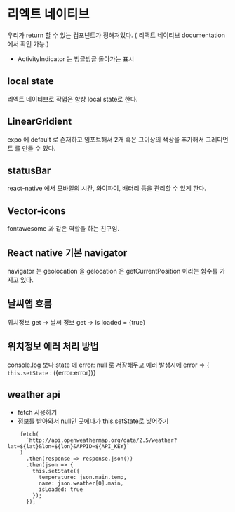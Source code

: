 # 리엑트 네이티브
우리가 return 할 수 있는 컴포넌트가 정해져있다. ( 리액트 네이티브 documentation 에서 확인 가능.)
- ActivityIndicator 는 빙글빙글 돌아가는 표시

## local state
리엑트 네이티브로 작업은 항상 local state로 한다.

## LinearGridient
expo 에 default 로 존재하고 임포트해서 2개 혹은 그이상의 색상을 추가해서 그레디언트 를 만들 수 있다.

## statusBar
react-native 에서 모바일의 시간, 와이파이, 배터리 등을 관리할 수 있게 한다.

## Vector-icons
fontawesome 과 같은 역할을 하는 친구임.

## React native 기본 navigator
navigator 는 geolocation 을 gelocation 은 getCurrentPosition 이라는 함수를 가지고 있다.

## 날씨앱 흐름
위치정보 get -> 날씨 정보 get -> is loaded = {true}

## 위치정보 에러 처리 방법
console.log 보다 state 에 error: null 로 저장해두고 에러 발생시에 error => { ```this.setState``` : ({error:error})}

## weather api
- fetch 사용하기
- 정보를 받아와서 null인 곳에다가 this.setState로 넣어주기
```
    fetch(
      `http://api.openweathermap.org/data/2.5/weather?lat=${lat}&lon=${lon}&APPID=${API_KEY}`
    )
      .then(response => response.json())
      .then(json => {
        this.setState({
          temperature: json.main.temp,
          name: json.weather[0].main,
          isLoaded: true
        });
      });
```
